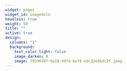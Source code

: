 ```yaml
---
widget: pages
widget_id: imagedolo
headless: true
weight: 50
title: ""
active: true
design:
  columns: "1"
  background:
    text_color_light: false
    image_darken: 0
    image: 79196387-6a18-49fe-be78-edc32e4bdc2f.jpeg
---
```

